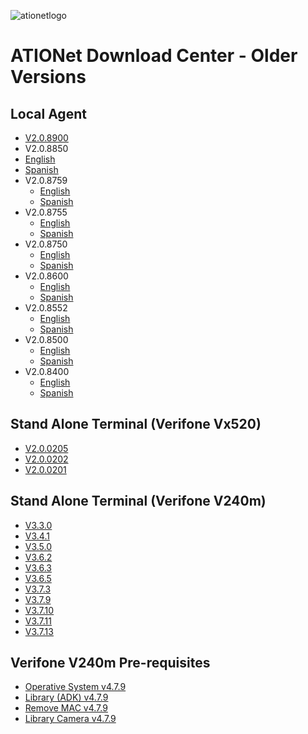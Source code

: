 ![ationetlogo](https://github.com/Ationet/ationetdocs/raw/master/Content/Images/ATIOnetLogo_250x70.png) 
# ATIONet Download Center - Older Versions

## Local Agent
- [V2.0.8900](https://www.dropbox.com/s/lvjecgimdzjraqv/LA%202.0.8900%20EN.zip?dl=1)  
- V2.0.8850
 - [English](https://www.dropbox.com/s/kpaq1x7f5aqicl8/LA%202.0.8850%20EN.zip?dl=1)
 - [Spanish](https://www.dropbox.com/s/y6pthi0ov3av7ab/LA%202.0.8850%20ES.zip?dl=1) 
- V2.0.8759
  - [English](https://www.dropbox.com/s/5ator8nbuwrzios/LA%20v2.0.8759%20EN.zip?dl=1)
  - [Spanish](https://www.dropbox.com/s/hnfqv5677c4ai3b/LA%20v2.0.8759%20ES.zip?dl=1) 
- V2.0.8755
  - [English](https://www.dropbox.com/s/65wkqik8x4j38fw/LA%20v2.0.8755%20EN.zip?dl=1)
  - [Spanish](https://www.dropbox.com/s/2fvxiz8wbfc4jys/LA%20v2.0.8755%20ES.zip?dl=1)
- V2.0.8750
  - [English](https://www.dropbox.com/s/0pci0dersqhyu7u/LA%20v2.0.8750%20EN.zip?dl=1)
  - [Spanish](https://www.dropbox.com/s/lfm5mal3lrfj9kg/LA%20v2.0.8750%20ES.zip?dl=1)  
- V2.0.8600
  - [English](https://www.dropbox.com/s/2sx54jvx52alff2/LA%202.0.8600%20EN.zip?dl=1)
  - [Spanish](https://www.dropbox.com/s/r7dyc8e5kf762w4/LA%202.0.8600%20ES.zip?dl=1)
- V2.0.8552
  - [English](https://www.dropbox.com/s/gvtjjkl66q0f41w/LA%202.0.8552%20EN.zip?dl=1)
  - [Spanish](https://www.dropbox.com/s/yf52fidlu1man0x/LA%202.0.8552%20ES.zip?dl=1)
- V2.0.8500
  - [English](https://www.dropbox.com/s/gtu4pa5mq28wlj2/LA%202.0.8500%20EN.zip?dl=1)
  - [Spanish](https://www.dropbox.com/s/jivvs2wn45gb7yg/LA%202.0.8500%20ES.zip?dl=1)
- V2.0.8400
  - [English](https://www.dropbox.com/s/in6id4eeyikbt6f/LA%202.0.8400%20EN.zip?dl=1)
  - [Spanish](https://www.dropbox.com/s/n4d12vj6e9f1qrf/LA%202.0.8400%20ES.zip?dl=1)


## Stand Alone Terminal (Verifone Vx520)
- [V2.0.0205](https://www.dropbox.com/s/rj2ou6sx7ybkg54/StandAlone%20%282.0.0205%29%20EVO.zip?dl=1)
- [V2.0.0202](https://www.dropbox.com/s/155ziyk60yl1g4d/StandAlone%20%282.0.0202%29%20EVO.zip?dl=1)
- [V2.0.0201](https://www.dropbox.com/s/7w5zh8foookzds4/StandAlone%20%282.0.0201%29%20EVO.zip?dl=1)


## Stand Alone Terminal (Verifone V240m)
- [V3.3.0](https://www.dropbox.com/s/zye8va1164lvhsb/StandAlone%20V240m%20v3.3.0.tgz?dl=1)
- [V3.4.1](https://www.dropbox.com/s/8eeqzgtvpusrdl0/StandAlone%20V240m%20v3.4.1.tgz?dl=1)
- [V3.5.0](https://www.dropbox.com/s/dbrqhyv2np8ozkp/StandAlone%20V240m%20v3.5.0.tgz?dl=1)
- [V3.6.2](https://www.dropbox.com/s/4v03zvs2n56iwv2/StandAlone%20V240m%20v3.6.2.tgz?dl=1)
- [V3.6.3](https://www.dropbox.com/s/dsjbxp59dwe8ki8/StandAlone%20V240m%20v3.6.3.tgz?dl=1)
- [V3.6.5](https://www.dropbox.com/s/aaw15heueakvt03/StandAlone%20V240m%20v3.6.5.tgz?dl=1)
- [V3.7.3](https://www.dropbox.com/s/tz2bmkh0fzv8jui/StandAlone%20V240m%20v3.7.3.tgz?dl=1)
- [V3.7.9](https://www.dropbox.com/s/luxrel5qu30kckb/StandAlone%20V240m%20v3.7.9.tgz?dl=1)
- [V3.7.10](https://www.dropbox.com/s/en8pk44h37yhql8/StandAlone%20V240m%20v3.7.10.tgz?dl=1)
- [V3.7.11](https://www.dropbox.com/s/j67bdny6qw9po60/StandAlone%20V240m%20v3.7.11.tgz?dl=1)
- [V3.7.13](https://www.dropbox.com/s/441fldin96qlrp8/StandAlone%20V240m%20v3.7.13.tgz?dl=1)

## Verifone V240m Pre-requisites
- [Operative System v4.7.9](https://www.dropbox.com/s/dg49x5b9g9z7g48/dl.vos2-prod-Engage-release-31341300.tgz?dl=1)
- [Library (ADK) v4.7.9](https://www.dropbox.com/s/9wcngpg0paflwxk/dl.adk-4.7.9-1009-vos2-engage-prod.tgz?dl=1)
- [Remove MAC v4.7.9](https://www.dropbox.com/s/hudnb9h39jrrqci/dl.mac-remove-3.78.1-prod.tgz?dl=1)
- [Library Camera v4.7.9](https://www.dropbox.com/s/2mejp19n7jktpac/dl.libhoneywell-0.3-2-prod.tar?dl=1)
